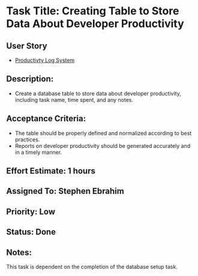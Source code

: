 # Task Title: Creating Table to Store Data About Developer Productivity

## User Story

- [Productivty Log System](../prod_log_system.md)

## Description:

- Create a database table to store data about developer productivity, including
  task name, time spent, and any notes.

## Acceptance Criteria:

- The table should be properly defined and normalized according to best
  practices.
- Reports on developer productivity should be generated accurately and in a
  timely manner.

## Effort Estimate: 1 hours

## Assigned To: Stephen Ebrahim

## Priority: Low

## Status: Done

## Notes:

This task is dependent on the completion of the database setup task.
